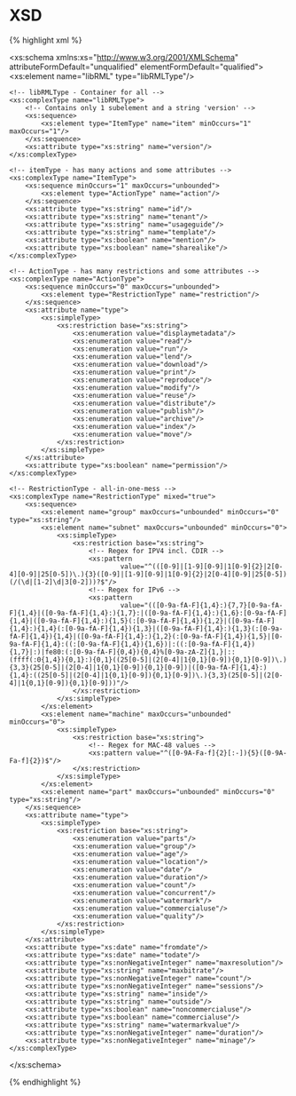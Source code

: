 # XSD

{% highlight xml %}


<?xml version="1.0" encoding="UTF-8"?>
<xs:schema xmlns:xs="http://www.w3.org/2001/XMLSchema" attributeFormDefault="unqualified"
           elementFormDefault="qualified">
    <xs:element name="libRML" type="libRMLType"/>
 
    <!-- libRMLType - Container for all -->
    <xs:complexType name="libRMLType">
        <!-- Contains only 1 subelement and a string 'version' -->
        <xs:sequence>
            <xs:element type="ItemType" name="item" minOccurs="1" maxOccurs="1"/>
        </xs:sequence>
        <xs:attribute type="xs:string" name="version"/>
    </xs:complexType>
 
    <!-- itemType - has many actions and some attributes -->
    <xs:complexType name="ItemType">
        <xs:sequence minOccurs="1" maxOccurs="unbounded">
            <xs:element type="ActionType" name="action"/>
        </xs:sequence>
        <xs:attribute type="xs:string" name="id"/>
        <xs:attribute type="xs:string" name="tenant"/>
        <xs:attribute type="xs:string" name="usageguide"/>
        <xs:attribute type="xs:string" name="template"/>
        <xs:attribute type="xs:boolean" name="mention"/>
        <xs:attribute type="xs:boolean" name="sharealike"/>
    </xs:complexType>
 
    <!-- ActionType - has many restrictions and some attributes -->
    <xs:complexType name="ActionType">
        <xs:sequence minOccurs="0" maxOccurs="unbounded">
            <xs:element type="RestrictionType" name="restriction"/>
        </xs:sequence>
        <xs:attribute name="type">
            <xs:simpleType>
                <xs:restriction base="xs:string">
                    <xs:enumeration value="displaymetadata"/>
                    <xs:enumeration value="read"/>
                    <xs:enumeration value="run"/>
                    <xs:enumeration value="lend"/>
                    <xs:enumeration value="download"/>
                    <xs:enumeration value="print"/>
                    <xs:enumeration value="reproduce"/>
                    <xs:enumeration value="modify"/>
                    <xs:enumeration value="reuse"/>
                    <xs:enumeration value="distribute"/>
                    <xs:enumeration value="publish"/>
                    <xs:enumeration value="archive"/>
                    <xs:enumeration value="index"/>
                    <xs:enumeration value="move"/>
                </xs:restriction>
            </xs:simpleType>
        </xs:attribute>
        <xs:attribute type="xs:boolean" name="permission"/>
    </xs:complexType>
 
    <!-- RestrictionType - all-in-one-mess -->
    <xs:complexType name="RestrictionType" mixed="true">
        <xs:sequence>
            <xs:element name="group" maxOccurs="unbounded" minOccurs="0" type="xs:string"/>
            <xs:element name="subnet" maxOccurs="unbounded" minOccurs="0">
                <xs:simpleType>
                    <xs:restriction base="xs:string">
                        <!-- Regex for IPV4 incl. CDIR -->
                        <xs:pattern
                                value="^(([0-9]|[1-9][0-9]|1[0-9]{2}|2[0-4][0-9]|25[0-5])\.){3}([0-9]|[1-9][0-9]|1[0-9]{2}|2[0-4][0-9]|25[0-5])(/(\d|[1-2]\d|3[0-2]))?$"/>
                        <!-- Regex for IPv6 -->
                        <xs:pattern
                                value="(([0-9a-fA-F]{1,4}:){7,7}[0-9a-fA-F]{1,4}|([0-9a-fA-F]{1,4}:){1,7}:|([0-9a-fA-F]{1,4}:){1,6}:[0-9a-fA-F]{1,4}|([0-9a-fA-F]{1,4}:){1,5}(:[0-9a-fA-F]{1,4}){1,2}|([0-9a-fA-F]{1,4}:){1,4}(:[0-9a-fA-F]{1,4}){1,3}|([0-9a-fA-F]{1,4}:){1,3}(:[0-9a-fA-F]{1,4}){1,4}|([0-9a-fA-F]{1,4}:){1,2}(:[0-9a-fA-F]{1,4}){1,5}|[0-9a-fA-F]{1,4}:((:[0-9a-fA-F]{1,4}){1,6})|:((:[0-9a-fA-F]{1,4}){1,7}|:)|fe80:(:[0-9a-fA-F]{0,4}){0,4}%[0-9a-zA-Z]{1,}|::(ffff(:0{1,4}){0,1}:){0,1}((25[0-5]|(2[0-4]|1{0,1}[0-9]){0,1}[0-9])\.){3,3}(25[0-5]|(2[0-4]|1{0,1}[0-9]){0,1}[0-9])|([0-9a-fA-F]{1,4}:){1,4}:((25[0-5]|(2[0-4]|1{0,1}[0-9]){0,1}[0-9])\.){3,3}(25[0-5]|(2[0-4]|1{0,1}[0-9]){0,1}[0-9]))"/>
                    </xs:restriction>
                </xs:simpleType>
            </xs:element>
            <xs:element name="machine" maxOccurs="unbounded" minOccurs="0">
                <xs:simpleType>
                    <xs:restriction base="xs:string">
                        <!-- Regex for MAC-48 values -->
                        <xs:pattern value="^([0-9A-Fa-f]{2}[:-]){5}([0-9A-Fa-f]{2})$"/>
                    </xs:restriction>
                </xs:simpleType>
            </xs:element>
            <xs:element name="part" maxOccurs="unbounded" minOccurs="0" type="xs:string"/>
        </xs:sequence>
        <xs:attribute name="type">
            <xs:simpleType>
                <xs:restriction base="xs:string">
                    <xs:enumeration value="parts"/>
                    <xs:enumeration value="group"/>
                    <xs:enumeration value="age"/>
                    <xs:enumeration value="location"/>
                    <xs:enumeration value="date"/>
                    <xs:enumeration value="duration"/>
                    <xs:enumeration value="count"/>
                    <xs:enumeration value="concurrent"/>
                    <xs:enumeration value="watermark"/>
                    <xs:enumeration value="commercialuse"/>
                    <xs:enumeration value="quality"/>
                </xs:restriction>
            </xs:simpleType>
        </xs:attribute>
        <xs:attribute type="xs:date" name="fromdate"/>
        <xs:attribute type="xs:date" name="todate"/>
        <xs:attribute type="xs:nonNegativeInteger" name="maxresolution"/>
        <xs:attribute type="xs:string" name="maxbitrate"/>
        <xs:attribute type="xs:nonNegativeInteger" name="count"/>
        <xs:attribute type="xs:nonNegativeInteger" name="sessions"/>
        <xs:attribute type="xs:string" name="inside"/>
        <xs:attribute type="xs:string" name="outside"/>
        <xs:attribute type="xs:boolean" name="noncommercialuse"/>
        <xs:attribute type="xs:boolean" name="commercialuse"/>
        <xs:attribute type="xs:string" name="watermarkvalue"/>
        <xs:attribute type="xs:nonNegativeInteger" name="duration"/>
        <xs:attribute type="xs:nonNegativeInteger" name="minage"/>
    </xs:complexType>
</xs:schema>

{% endhighlight %}